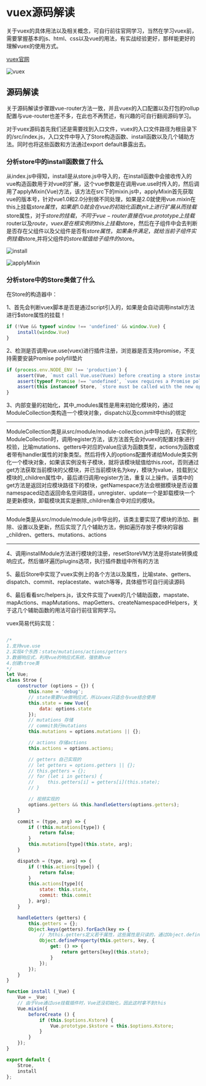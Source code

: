 <!--
 * @Author: jackson
 * @Date: 2019-10-22 11:33:21
 * @LastEditors: jackson
 * @LastEditTime: 2019-10-31 16:50:43
 -->

# vuex源码解读

关于vuex的具体用法以及相关概念，可自行前往官网学习，当然在学习vuex前，需要掌握基本的js、html、css以及vue的用法，有实战经验更好，那样能更好的理解vuex的使用方式。

[vuex官网](https://vuex.vuejs.org/zh/)

![vuex](./../../img/vuex.png)

## 源码解读

关于源码解读步骤跟vue-router方法一致，并且vuex的入口配置以及打包的rollup配置与vue-router也差不多，在此也不再赘述，有兴趣的可自行翻阅源码学习。

对于vuex源码首先我们还是需要找到入口文件，vuex的入口文件路径为根目录下的/src/index.js，入口文件中导入了Store构造函数、install函数以及几个辅助方法。同时也将这些函数和方法通过export default暴露出去。

### 分析store中的install函数做了什么

从index.js中得知，install是从store.js中导入的，在install函数中会接收传入的vue构造函数用于对vue的扩展，这个vue参数是在调用vue.use时传入的，然后调用了applyMixin(Vue)方法，该方法在src下的mixin.js中，applyMixin首先获取vue的版本号，针对vue1.0和2.0分别做不同处理，如果是2.0就使用vue.mixin在this上挂载$store属性，如果是1.0就会在vue的初始化函数_init上进行扩展从而挂载$store属性，对于$store的挂载，不同于vue-router直接在vue.prototype上挂载$router以及$route，vuex是在根实例的this上挂载$store，然后在子组件中会去判断是否存在父组件以及父组件是否有$store属性，如果条件满足，就给当前子组件实例挂载$store,并将父组件的$store赋值给子组件的$store。

![install](./../../img/vuex-install.png)

![applyMixin](./../../img/install-mixin.png)

### 分析store中的Store类做了什么

在Store的构造器中：

1、首先会判断vuex脚本是否是通过script引入的，如果是会自动调用install方法进行$store属性的挂载！

```javascript
if (!Vue && typeof window !== 'undefined' && window.Vue) {
    install(window.Vue)
}
```

2、检测是否调用vue.use(vuex)进行插件注册，浏览器是否支持promise，不支持需要安装Promise polyfill垫片

```javascript
if (process.env.NODE_ENV !== 'production') {
    assert(Vue, `must call Vue.use(Vuex) before creating a store instance.`)
    assert(typeof Promise !== 'undefined', `vuex requires a Promise polyfill in this browser.`)
    assert(this instanceof Store, `store must be called with the new operator.`)
}
```

3、内部变量的初始化，其中_modules属性是用来初始化模块的，通过ModuleCollection类构造一个模块对象，dispatch以及commit中this的绑定

***

ModuleCollection类是从src/module/module-collection.js中导出的，在实例化ModuleCollection时，调用register方法，该方法首先会对vuex的配置对象进行校验，比喻mutations、getters中对应的value应该为函数类型，actions为函数或者带有handler属性的对象类型。然后将传入的options配置传递给Module类实例化一个模块对象，如果该实例没有子模块，就将该模块赋值给this.root，否则通过get方法获取当前模块的父模块，并已当前模块名为key，模块为value，挂载到父模块的_children属性中，最后递归调用register方法，重复以上操作。该类中的get方法是返回对应模块路径下的模块，getNamespace方法会根据模块是否设置namespaced动态返回命名空间路径，unregister、update一个是卸载模块一个是更新模块，卸载模块其实是删除_children集合中对应的模块。

***

Module类是从src/module/module.js中导出的，该类主要实现了模块的添加、删除、设置以及更新，然后实现了几个辅助方法，例如遍历存放子模块的容器_children、getters、mutations、actions

***

4、调用installModule方法进行模块的注册，resetStoreVM方法是将state转换成响应式，然后循环遍历plugins选项，执行插件数组中所有的方法

5、最后Store中实现了vuex实例上的各个方法以及属性，比喻state、getters、dispatch、commit、replacestate、watch等等，具体细节可自行阅读源码

6、最后看看src/helpers.js，该文件实现了vuex的几个辅助函数，mapstate、mapActions、mapMutations、mapGetters、createNamespacedHelpers，关于这几个辅助函数的用法可自行前往官网学习。

vuex简易代码实现：

```javascript

/*
1.支持vue.use
2.实现4个东西：state/mutations/actions/getters
3.数据响应式，利用vue的响应式系统，强依赖vue
4.创建stroe类
*/
let Vue;
class Stroe {
    constructor (options = {}) {
        this.name = 'debug';
        // state需要Vue做响应式，所以vuex只适合与vue结合使用
        this.state = new Vue({
            data: options.state
        });
        // mutations 存储
        // commit执行mutations
        this.mutations = options.mutations || {};

        // actions 存储actions
        this.actions = options.actions;

        // getters 自己实现的
        // let getters = options.getters || {};
        // this.getters = {};
        // for (let i in getters) {
        //     this.getters[i] = getters[i](this.state);
        // }

        // 视频实现的
        options.getters && this.handleGetters(options.getters);
    }

    commit = (type, arg) => {
        if (!this.mutations[type]) {
            return false;
        }
        this.mutations[type](this.state, arg);
    }

    dispatch = (type, arg) => {
        if (!this.actions[type]) {
            return false;
        }
        this.actions[type]({
            state: this.state,
            commit: this.commit
        }, arg);
    }

    handleGetters (getters) {
        this.getters = {};
        Object.keys(getters).forEach(key => {
            // 为this.getters定义若干属性，这些属性是只读的，通过Object.defineProperty的访问器属性get实现
            Object.defineProperty(this.getters, key, {
                get: () => {
                    return getters[key](this.state);
                }
            });
        });
    }
}

function install (_Vue) {
    Vue = _Vue;
    // 由于Vue通过use挂载插件时，Vue还没初始化，因此这时拿不到this
    Vue.mixin({
        beforeCreate () {
            if (this.$options.Kstore) {
                Vue.prototype.$kstore = this.$options.Kstore;
            }
        }
    });
}

export default {
    Stroe,
    install
};

```

